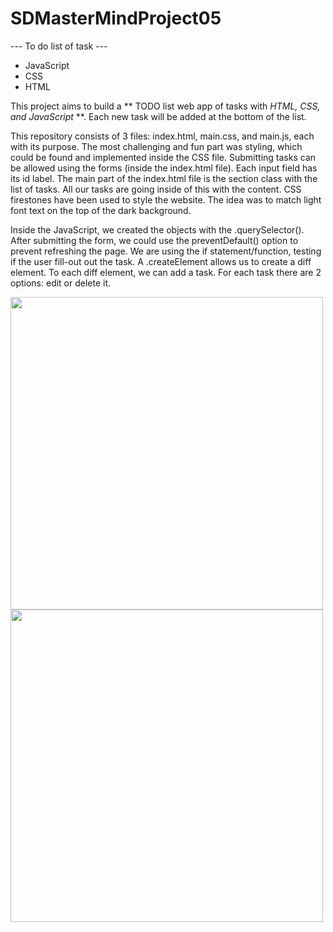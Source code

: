 # SDMasterMindProject05
---  To do list of task ---
  - JavaScript
  - CSS
  - HTML




This project aims to build a ** TODO list web app of tasks with _HTML, CSS, and JavaScript_ **. Each new task will be added at the bottom of the list. 

This repository consists of 3 files: index.html, main.css, and main.js, each with its purpose. The most challenging and fun part was styling, which could be found and implemented inside the CSS file. Submitting tasks can be allowed using the forms (inside the index.html file). Each input field has its id label. The main part of the index.html file is the section class with the list of tasks. All our tasks are going inside of this with the content. CSS firestones have been used to style the website. The idea was to match light font text on the top of the dark background. 

Inside the JavaScript, we created the objects with the .querySelector(). After submitting the form, we could use the preventDefault() option to prevent refreshing the page. We are using the if statement/function, testing if the user fill-out out the task. A .createElement allows us to create a diff element. To each diff element, we can add a task. For each task there are 2 options: edit or delete it. 


<p float="center">
  <img src="https://user-images.githubusercontent.com/81815115/216547670-d3db6506-4fa8-4284-b10e-6ceb8bbee9c4.png" width="500" />
  <img src="https://user-images.githubusercontent.com/81815115/216547722-7590bc3b-2ed7-4f4e-bb15-7f97f0c90f75.png" width="500" /> 
</p>




